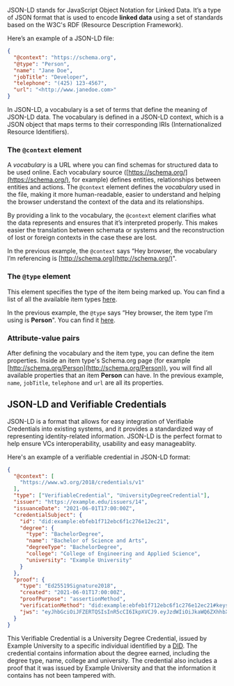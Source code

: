 JSON-LD stands for JavaScript Object Notation for Linked Data. It’s a type of JSON format that is used to encode **linked data** using a set of standards based on the W3C's RDF (Resource Description Framework).

Here’s an example of a JSON-LD file:

```json
{
  "@context": "https://schema.org",
  "@type": "Person",
  "name": "Jane Doe",
  "jobTitle": "Developer",
  "telephone": "(425) 123-4567",
  "url": "<http://www.janedoe.com>"
}
```

In JSON-LD, a vocabulary is a set of terms that define the meaning of JSON-LD data. The vocabulary is defined in a JSON-LD context, which is a JSON object that maps terms to their corresponding IRIs (Internationalized Resource Identifiers).

### The `@context` element

A *vocabulary* is a URL where you can find schemas for structured data to be used online. Each vocabulary source ([https://schema.org/](https://schema.org/), for example) defines entities, relationships between entities and actions. The `@context` element defines the *vocabulary* used in the file, making it more human-readable, easier to understand and helping the browser understand the context of the data and its relationships.

By providing a link to the vocabulary, the `@context` element clarifies what the data represents and ensures that it’s interpreted properly. This makes easier the translation between schemata or systems and the reconstruction of lost or foreign contexts in the case these are lost.

In the previous example, the `@context` says “Hey browser, the vocabulary I’m referencing is [http://schema.org](http://schema.org/)".

### The `@type` element

This element specifies the type of the item being marked up. You can find a list of all the available item types [here](https://schema.org/docs/full.html).

In the previous example, the `@type` says “Hey browser, the item type I’m using is **Person**". You can find it [here](http://schema.org/Person).

### Attribute-value pairs

After defining the vocabulary and the item type, you can define the item properties. Inside an item type's Schema.org page (for example [http://schema.org/Person](http://schema.org/Person)), you will find all available properties that an item **Person** can have. In the previous example, `name`, `jobTitle`, `telephone` and `url` are all its properties.

## JSON-LD and Verifiable Credentials

JSON-LD is a format that allows for easy integration of Verifiable Credentials into existing systems, and it provides a standardized way of representing identity-related information. JSON-LD is the perfect format to help ensure VCs interoperability, usability and easy manageablity.

Here's an example of a verifiable credential in JSON-LD format:

```json
{
  "@context": [
    "https://www.w3.org/2018/credentials/v1"
  ],
  "type": ["VerifiableCredential", "UniversityDegreeCredential"],
  "issuer": "https://example.edu/issuers/14",
  "issuanceDate": "2021-06-01T17:00:00Z",
  "credentialSubject": {
    "id": "did:example:ebfeb1f712ebc6f1c276e12ec21",
    "degree": {
      "type": "BachelorDegree",
      "name": "Bachelor of Science and Arts",
      "degreeType": "BachelorDegree",
      "college": "College of Engineering and Applied Science",
      "university": "Example University"
    }
  },
  "proof": {
    "type": "Ed25519Signature2018",
    "created": "2021-06-01T17:00:00Z",
    "proofPurpose": "assertionMethod",
    "verificationMethod": "did:example:ebfeb1f712ebc6f1c276e12ec21#keys-1",
    "jws": "eyJhbGciOiJFZERTQSIsInR5cCI6IkpXVCJ9.eyJzdWIiOiJkaWQ6ZXhhbXBsZTpiMzllZjJhZjM1NzY2ZGE2M2Q5MmUxMzAwMjQyMmVjMzIyNjVhYTE3IiwiaXNzdWVyIjoiaHR0cHM6Ly9leGFtcGxlLmVkdS9pc3N1ZXJzLzE0IiwiaWF0IjoxNjIyMjAzMTM4LCJleHAiOjE2MjIyMDMxNzgsImp3ayI6eyJrdHkiOiJFQyIsImNydiI6IlAtMjU2In19..5uMz5N5R5C5vK1V7Bp5G9fWbq3qkijxHx6GpUudKdJqAywq6HnGX6kGPEA9KjZlYi4f4sH4b4C8QsFyj-oCg"
  }
}
```

This Verifiable Credential is a University Degree Credential, issued by Example University to a specific individual identified by a [DID](https://docs.trinsic.id/learn/concepts/dids/). The credential contains information about the degree earned, including the degree type, name, college and university. The credential also includes a proof that it was issued by Example University and that the information it contains has not been tampered with.